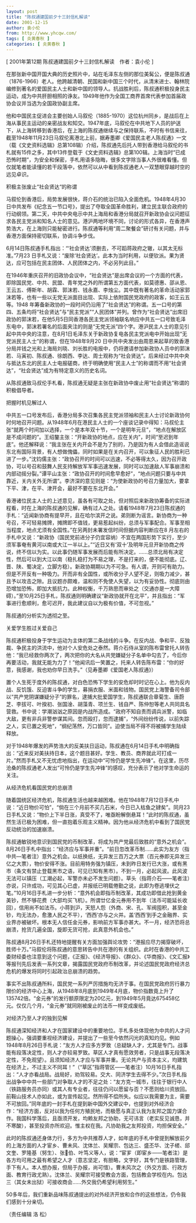 ```yaml
---
layout: post
title: "陈叔通建国前夕十三封信札解读"
date: 2001-12-15
author: 袁小伦
from: http://www.yhcqw.com/
tags: [ 炎黄春秋 ]
categories: [ 炎黄春秋 ]
---
```



[ 2001年第12期 陈叔通建国前夕十三封信札解读　作者：袁小伦 ]


在那张新中国开国大典的历史照片中，站在毛泽东左侧的那位美髯公，便是陈叔通（1876-1966）老人。他跨越清朝、民国和新中国三个时代，从清末进士、翰林院编修到著名的爱国民主人士和新中国的领导人。抗战胜利后，陈叔通积极投身民主运动，成为中共肝胆相照的诤友。1949年他作为全国工商界首席代表参加首届政协会议并当选为全国政协副主席。


他和中国民主促进会主要创始人马叙伦（1885-1970）这位杭州同乡，是战后在上海从事民主运动的亲密战友和知交。1947年底，马叙伦在中共地下人员的护送下，从上海转移到香港后，在上海的陈叔通继续与之保持联系，不时有书信来往，截至1948年11月23日马叙伦离港北上前，据寿墨卿《爱国民主老人陈叔通》一文（载《文史资料选辑》总第108辑）介绍，陈叔通先后托人带到香港给马叙伦的书札就有15件之多，其中13件登载于《文史资料选辑》总第100辑。上海当时“已成恐怖时期”，为安全和保密，手札用语多隐晦，很多文字除当事人外很难看懂。但仅就笔者能读懂的若干段落中，依然可以从中看到陈叔通老人一双慧眼穿越时空的远见卓识。

积极主张废止“社会贤达“的称谓

马叙伦到香港后，局势发展很快，蒋介石的统治已陷入全面危机。1948年4月30 
日中共发布《纪念五一节口号》，提出了夺取全国革命胜利，建立民主联合政府的行动纲领。第二天，中共中央电示中共上海局和香港分局就召开新政协会议问题征求各民主党派和知名人士的意见。港沪两地环境不同，讨论的形式各异，在香港声势浩大，在上海则只能秘密进行。陈叔通等利用“周二聚餐会”研讨有关问题，并与香港方面保持密切联系，协调斗争步伐。

6月14日陈叔通手札指出：“‘社会贤达’须删去，不可蹈蒋政府之辙，以其太无标准。”7月23 
日手札又说：“废除‘社会贤达’。此本为当时利用，以便钦派。果为贤达，应可包括在民主团体、人民团体之内，不必另列此目。”


在1946年重庆召开的旧政协会议中，“社会贤达”是出席会议的一个方面的代表，即除国民党、中共、民盟、青年党之外的所谓第五方面代表，如莫德惠、邵从恩、王云五、傅斯年、胡霖、郭沫若、钱永嘉、李烛尘。其中既有著名的革命活动家郭沫若等，也有一些以无党无派面目出现、实际上依附国民党政府的政客，如王云五等。1948 
年筹备新政协的一段时间仍沿用了“社会贤达”的称谓。五一口号的第四、五条均将“社会贤达”与“民主党派”“人民团体”并列。曾作为“社会贤达”出席旧政协的郭沫若，在他5月5日同香港各民主党派领袖联名响应中共五一口号致毛泽东电中，郭沫若署名的后面夹注的则是“无党无派”四个字。港沪民主人士的意见引起中共中央的注意，在8月1日毛泽东关于新政协复电各民主党派电中开始出现“无党派民主人士”的称谓，但在1948年9月20 
日中共中央发出由周恩来起草的致香港分局并钱之光和上海局刘晓、刘长胜的电报中，仍将邀请参加新政协人员中的郭沫若、马寅初、陈叔通、徐朗西、李达、周士观称为“社会贤达”。后来经过中共中央与抵达东北的民主人士电报磋商，终于明确使用“民主人士”的称谓而不用“社会贤达”，“社会贤达”成为有特定意义的历史名词。

从陈叔通致马叔伦手札看，陈叔通无疑是主张在新政协中废止用“社会贤达”称谓的积极倡导者。

把握时机见解过人


中共五一口号发布后，香港分局多次召集各民主党派领袖和民主人士讨论新政协何时何地召开问题。从1948年6月在港民主人士的一个座谈记录中得知：马叔伦主张“就两个时间加以选择，一个是本年双十节，一个是明年元旦”，“地点在解放区是不成问题的”。王绍鏊主张：“开新政协的地点，应在关内”，时间“至迟到年底”。他还解释说：“我主张在关内开会不是为了别的，乃是因为有人会借此造谣说东北有国际背景，有人想做傀儡，同时如果是在关内召开，可以象征人民的胜利已进了一步。”沈钧儒主张：“政协召开的时间可以迅速，不必等得太久，因为召开政协，可以号召和鼓舞人民支持解放军军事迅速发展，同时可以加速敌人军事崩溃和内部动摇分裂。”谭平山主张：“政协召开的时间愈早愈好”，“地点问题只要与中共靠近，关内关外无所谓”。李济深的意见则是：“为使新政协的号召力量加大，要拿下平、津，在平、津开会，最好不要在东北开会。”


香港诸位民主人士的上述意见，虽各有可取之处，但对照后来新政协筹备的实际进程看，时在上海的陈叔通的见解，确有过人之处。请看1948年7月23日陈叔通的手札：“近闻新协商有提早开，且在哈尔滨开之说。弟则断为谣言。新协商为一种号召，不可轻易摊牌，摊牌即不值钱，更易惹起纠纷，总须与军事配合。军事至相当程度，地点尤须有全国性。”在另两封未署发信时间但据内容判断应在8 
月左右的手札中又说：“新政协（国民党前进分子仍宜容纳）不宜在两国形势下实行，至少须军事奄有黄河以南或大江一半以上。”“近日又有‘双十’及明年元旦开新协商之传说，终不信以为实。以此事仍随军事发展而后能有所决定。……总须北局有决定性，然后可以到大江以南（稳扎稳打为不易之理，不是打来的，便不能彻底。辽、晋、陕、蜀决定，立脚方稳）。新政协期期以为不可急。有人谓，开则可有助力。但是不开反有一种吸力。开而非有全国性，或所收分子人望不足，则吸力减少，甚且予以攻击之隙。且议题亦颇难，温和则不免使人失望，以为有妥协性。彻底则由恐增加恐怖，即加大抵抗力。此种权衡，千万熟思而审处之（交通亦是一大障碍）。”至10月25日手札，陈叔通则明确建议“新政协就开在北平”，并且指出：“军事进行愈顺利，愈可迟开，我此建议自以为极有价值，不可忽视。”

陈叔通的分析实为透彻之至。

关爱学生胜过关爱自己


陈叔通积极投身于学生运动为主体的第二条战线的斗争。在反内战、争和平、反独裁、争民主的洪流中，他对个人安危处之泰然。蒋介石侍从室的陈布雷曾托人转告他：“我已经救你两次了，两次把你的大名从共党嫌疑分子名单中勾去了，今后你再要活动，我就无能为力了！”他闻讯后一笑置之，托来人转告陈布雷：“你的好意，我感谢，我也劝你早日洗手。”（见寿墨卿《爱国老人陈叔通》）


置个人生死于度外的陈叔通，对白色恐怖下学生的安危却时时记在心上。他为反内战、反饥饿、反迫害斗争的学生，募捐衣服、米面和钱物。国民党上海警备司令部以“共产党阴谋嫌疑分子”的罪名，逮捕大批爱国学生，陈叔通联合章菊生、唐蔚芝、李拔可、叶揆初、张国淦、胡藻青、项兰生、钱自严、陈仲恕等老人共同具名营救。书中说：学潮汹汹之原因是内战所造成。“政府不知自责而调兵派警，如临大敌，更有非兵非警参谋其间。忽而殴打，忽而逮捕”，“外间纷纷传说，以前失踪之人，实已置之死地”，“纲纪荡然，万口皆同”。迫使当局不得不将被捕学生陆续释放。


对于1948年爆发的声势浩大的反美扶日运动，陈叔通在6月14日手札中明确指出：“近来反对美扶持日本，这个题目甚好。学生、教员、商界就此可打成一片。”然而手札又不无忧虑地指出，在运动中“可怜仍是学生先冲锋”。在这里，历尽沧桑的陈叔通老人发出“可怜仍是学生先冲锋”的感叹，充分表示了他对学生命运的关注。

从经济危机看国民党的总崩溃


随着国统区经济危机，陈叔通生活也越来越困难。他在1948年7月12日手札中说：“近日物价可怕”，“倘在三个月前不买几石米，今日已入枯鱼之肄矣”。同月23日手札又说：“物价上下半日涨，真受不了，唯亟盼解倒悬耳！”此时的陈叔通，虽然生活已极为困难，但一直抱着乐观主义精神。因为他从经济危机中看到了国民党反动统治的加速崩溃。


陈叔通敏锐地意识到国民党的币制改革，将成为共产党最后致胜的“意外之机会”。8月26日手札中指出：“经济应与军事并重”。“前日忽改革币制……此实为友方（指中共—笔者注）意外之机会。以纸换纸，无异发三百万之大票（百元券即无异发三亿之大票），物价安得不涨。目前用特务强为镇压，未到昨日发行已大涨，或有黑市（条文有禁止登载黑市之语，可见已知有黑市）。不到一月，必起风波。此风波无法可以镇压（工潮必起，军警亦未必不发生问题）。草头（指蒋介石——笔者注）亦说，只许成功，可见其心已虚，并报纸已明载倦勤之说，此即为卷逃埋伏之笔。”10月16日手札进一步分析：“意外机会即指币制改革，其成功即借此抢到黄金美钞，然不够花费（大部均买飞机）。所谓廿亿金元券用不到年（法币可能延长收回），信用尚不如法币。小蒋到沪，天怒人怨（外商、宋、孔、军阀囤积，甚至金钞，均无法办，愈激人民之不平），‘西西’亦与之火并。盖‘西西’到手之金融界、实业界亦被破坏。根本无人信任金元券，影响前方军事亦甚大。不一月，经济恐将总崩溃，抢货几遍全国，旋即无货可抢，此真意外机会也。”


陈叔通8月26日手札还特地提醒有关方面加强舆论攻势：“港报应尽力揭穿破坏，胜师十万。”马叙伦将陈叔通的意思转告中共在港的有关组织。此时在香港的中共工委财经委也注意到这个问题，《正报》、《经济导报》、《群众》、《华商报》、《文汇报》等报刊先后发表一系列文章，揭露国民党政府币制改革，并论述国民党政府经济总危机的爆发将同时引起政治总崩溃的趋势。


事实不出陈叔通所料，国民党一系列严厉措施均无济于事。在国民党政府厉行暴力限价的经济中心上海，从1948年8月底到1949年4月底，物价指数竟上升了135742倍。“金元券”的发行额原限定为20亿元，到1949年5月竟达675458亿元。仅仅几个月，“金元券”就同刚被废止的法币一样变成废纸。

对经济乃至人才的独到见解


陈叔通深知经济和人才在国家建设中的重要地位。手札多处体现他为中共的人才问题操心，强调要重视经济建设，并提出了一些至今依然闪光的真知灼见。例如1948年8月26日手札说：“友方人才应多方罗致（总疑缺人才，尤其是专门。战事能有段落决定性，则人才亦较易罗致。草区人才真有愿效劳者，只是战事无段落决定性，不免观望）。且须知经济人才应与军事并重。无论共产与资本主义，均建筑在经济上，不过主义不同耳！”（“草区”指蒋管区——笔者注）10月16日手札指出：“人才亦看战局。战局好，劝驾较易。交大、同济学生去得不少。”次日手札指出战争中中共一些部门对争取人才的不足之处：“友方克一城市，往往于银行中人（铁路服务员亦同）或其人有专业者，往往仍问以愿留与否？不愿则给川资放回。前鞍山技术人亦如此，或为宣传起见。然所得不偿所失。似应以我需要为主，需要不可放回。”同年底的一封手札在提到新中国外交建议中，也提到对外经济合作：“经济方面，反对以我为任何方殖民地，而极愿与真正认我为友邦之国力谋合作。我国科学落后，且亟须开发，均赖友邦之协助，无可讳言（老实反见诚恳，并不寒酸），甚至投资亦所欢迎。惟主权在我。凡协助我之友邦投资，均担保安全。”


此时的陈叔通还身体力行，多方为中共推荐人才，如年底的手札中曾提到解放前夕的上海方面的人才宦乡、曹未风、沈体兰、吴耀宗、包达三、盛丕华、沈子槎、邱文奎、罗隆基（努生）、张伯、叶笃义等人，说：“宦芗（即宦乡——笔者注）是各方均可用之最有希望之人才（意志坚定，有胆略，文字好，其专门是铁路管理，手下有人。本人想办报，但局于办报，尚可惜）。曹未风次之（外交方面、行政方面、教育行政尤熟）。沈体兰、吴耀宗可接受教会方面，包括教会学校在内。包达三（其女未出狱）可接收商会……外交我仍希望利用努生。”

50多年后，我们重新品味陈叔通提出的对外经济开放和合作的这些想法，仍令我们感到十分亲切。

（责任编辑 洛 松）


